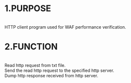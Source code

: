 # 1.PURPOSE
<br>
HTTP client program used for WAF performance verification.<br>

# 2.FUNCTION
<br>
Read http request from txt file.
<br>
Send the read http request to the specified http server.
<br>
Dump http response received from http server.
